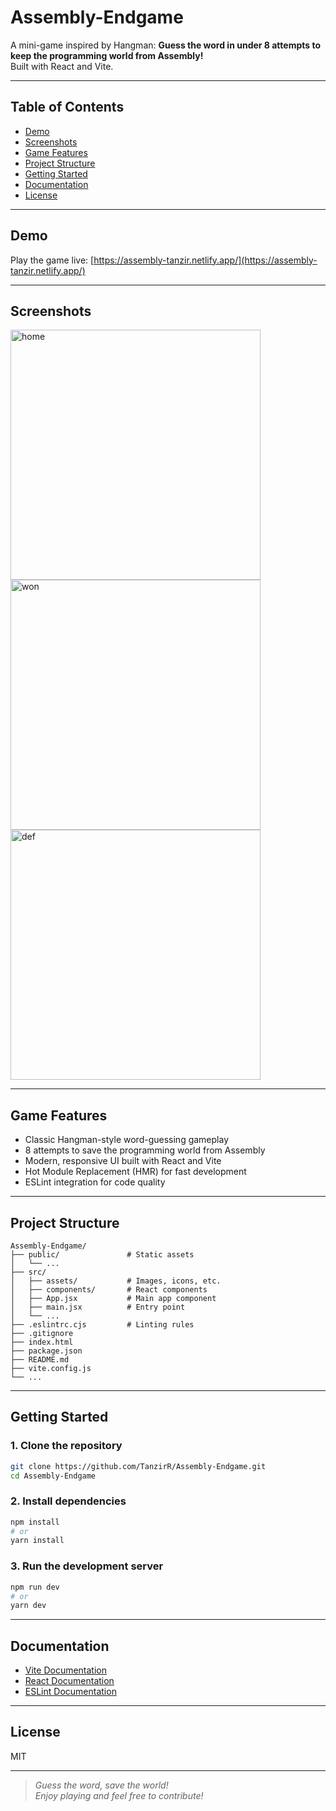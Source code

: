 # Assembly-Endgame

A mini-game inspired by Hangman: **Guess the word in under 8 attempts to keep the programming world from Assembly!**  
Built with React and Vite.

---

## Table of Contents

- [Demo](#demo)
- [Screenshots](#screenshots)
- [Game Features](#game-features)
- [Project Structure](#project-structure)
- [Getting Started](#getting-started)
- [Documentation](#documentation)
- [License](#license)

---

## Demo

Play the game live: [https://assembly-tanzir.netlify.app/](https://assembly-tanzir.netlify.app/)

---

## Screenshots

<!-- Add your screenshots to the /screenshots directory and update the paths below -->
<img src="https://github.com/user-attachments/assets/1d2301ad-9513-421f-8999-f630521190b8" alt="home" width="400"/>
<img src="https://github.com/user-attachments/assets/81b7d882-f447-4e12-9bff-2308ab81921c" alt="won" width="400"/>
<img src="https://github.com/user-attachments/assets/39e52e80-30de-45ec-a216-09e861b1f6d1" alt="def" width="400"/>

---

## Game Features

- Classic Hangman-style word-guessing gameplay
- 8 attempts to save the programming world from Assembly
- Modern, responsive UI built with React and Vite
- Hot Module Replacement (HMR) for fast development
- ESLint integration for code quality

---

## Project Structure

```plaintext
Assembly-Endgame/
├── public/               # Static assets
│   └── ...
├── src/
│   ├── assets/           # Images, icons, etc.
│   ├── components/       # React components
│   ├── App.jsx           # Main app component
│   ├── main.jsx          # Entry point
│   └── ...
├── .eslintrc.cjs         # Linting rules
├── .gitignore
├── index.html
├── package.json
├── README.md
├── vite.config.js
└── ...
```

---

## Getting Started

### 1. Clone the repository

```bash
git clone https://github.com/TanzirR/Assembly-Endgame.git
cd Assembly-Endgame
```

### 2. Install dependencies

```bash
npm install
# or
yarn install
```

### 3. Run the development server

```bash
npm run dev
# or
yarn dev
```

---

## Documentation

- [Vite Documentation](https://vitejs.dev/guide/)
- [React Documentation](https://react.dev/learn)
- [ESLint Documentation](https://eslint.org/docs/latest/)

---

## License

MIT

---

> _Guess the word, save the world!_  
> _Enjoy playing and feel free to contribute!_
